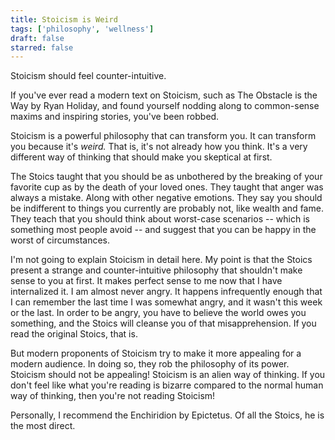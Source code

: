 ```yaml
---
title: Stoicism is Weird
tags: ['philosophy', 'wellness']
draft: false
starred: false
---
```


Stoicism should feel counter-intuitive.

If you've ever read a modern text on Stoicism, such as The Obstacle is the Way by Ryan Holiday, and found yourself nodding along to common-sense maxims and inspiring stories, you've been robbed.

Stoicism is a powerful philosophy that can transform you. It can transform you because it's _weird._ That is, it's not already how you think. It's a very different way of thinking that should make you skeptical at first.

The Stoics taught that you should be as unbothered by the breaking of your favorite cup as by the death of your loved ones. They taught that anger was always a mistake. Along with other negative emotions. They say you should be indifferent to things you currently are probably not, like wealth and fame. They teach that you should think about worst-case scenarios -- which is something most people avoid -- and suggest that you can be happy in the worst of circumstances.

I'm not going to explain Stoicism in detail here. My point is that the Stoics present a strange and counter-intuitive philosophy that shouldn't make sense to you at first. It makes perfect sense to me now that I have internalized it. I am almost never angry. It happens infrequently enough that I can remember the last time I was somewhat angry, and it wasn't this week or the last. In order to be angry, you have to believe the world owes you something, and the Stoics will cleanse you of that misapprehension. If you read the original Stoics, that is.

But modern proponents of Stoicism try to make it more appealing for a modern audience. In doing so, they rob the philosophy of its power. Stoicism should not be appealing! Stoicism is an alien way of thinking. If you don't feel like what you're reading is bizarre compared to the normal human way of thinking, then you're not reading Stoicism!

Personally, I recommend the Enchiridion by Epictetus. Of all the Stoics, he is the most direct.
